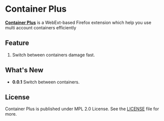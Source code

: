 # Container Plus

[**Container Plus**](https://addons.mozilla.org/en-US/firefox/addon/container-plus/) is a WebExt-based Firefox extension which help you use multi account containers efficiently

## Feature

1. Switch between containers damage fast.

## What's New

* **0.0.1** Switch between containers.

## License

Container Plus is published under MPL 2.0 License. See the [LICENSE](https://github.com/crazymousethief/container-plus/blob/master/LICENSE) file for more.
